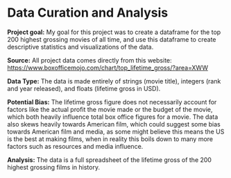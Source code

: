 # Data Curation and Analysis
**Project goal:** My goal for this project was to create a dataframe for the top 200 highest grossing movies of all time, and use this dataframe to create descriptive statistics and visualizations of the data.

**Source:** All project data comes directly from this website: https://www.boxofficemojo.com/chart/top_lifetime_gross/?area=XWW

**Data Type:** The data is made entirely of strings (movie title), integers (rank and year released), and floats (lifetime gross in USD).

**Potential Bias:** The lifetime gross figure does not necessarily account for factors like the actual profit the movie made or the budget of the movie, which both heavily influence total box office figures for a movie. The data also skews heavily towards American film, which could suggest some bias towards American film and media, as some might believe this means the US is the best at making films, when in reality this boils down to many more factors such as resources and media influence.

**Analysis:** The data is a full spreadsheet of the lifetime gross of the 200 highest grossing films in history.
